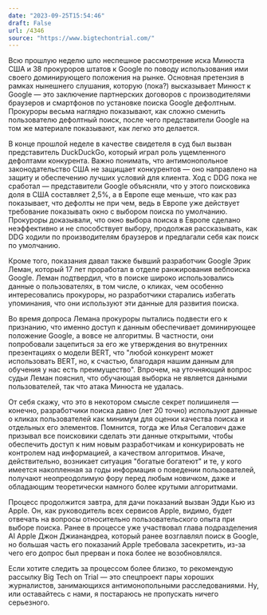 ```yaml
---
date: "2023-09-25T15:54:46"
draft: False
url: /4346
source: "https://www.bigtechontrial.com/"
---
```


Всю прошлую неделю шло неспешное рассмотрение иска Минюста США и 38 прокуроров штатов к Google по поводу использования ими своего доминирующего положения на рынке. Основная претензия в рамках нынешнего слушания, которую (пока?) высказывает Минюст к Google — это заключение партнерских договоров с производителями браузеров и смартфонов по установке поиска Google дефолтным. Прокуроры весьма наглядно показывают, как сложно сменить пользователю дефолтный поиск, после чего представители Google на том же материале показывают, как легко это делается.

В конце прошлой неделе в качестве свидетеля в суд был вызван представитель DuckDuckGo, который играл роль ущемленного дефолтами конкурента. Важно понимать, что антимонопольное законодательство США не защищает конкурентов — оно направлено на защиту  и обеспечению лучших условий для клиента. Ход с DDG пока не сработал — представители Google объясняли, что у этого поисковика доля в США составляет 2,5%, а в Европе еще меньше, что как раз показывает, что дефолты не при чем, ведь в Европе уже действует требование показывать окно с выбором поиска по умолчанию. Прокуроры доказывали, что окно выбора поиска в Европе сделано неэффективно и не способствует выбору, продолжая рассказывать, как DDG ходили по производителям браузеров и предлагали себя как поиск по умолчанию.

Кроме того, показания давал также бывший разработчик Google Эрик Леман, который 17 лет проработал в отделе ранжирования вебпоиска Google. Леман подтвердил, что в поиске широко использовались данные о пользователях, в том числе, о кликах, чем особенно интересовались прокуроры, но разработчики старались избегать упоминания, что они используют эти данные для развития поиска.

Во время допроса Лемана прокуроры пытались подвести его к признанию, что именно доступ к данным обеспечивает доминирующее положение Google, а вовсе не алгоритмы. В частности, они попробовали зацепиться за его же утверждения во внутренних презентациях о модели BERT, что "любой конкурент может использовать BERT, но, к счастью, благодаря нашим данным для обучения у нас есть преимущество". Впрочем, на уточняющий вопрос судьи Леман пояснил, что обучающая выборка не является данными пользователей, так что атака Минюста не удалась.

От себя скажу, что это в некотором смысле секрет полишинеля — конечно, разработчики поиска давно (лет 20 точно) используют данные о кликах пользователей как минимум для оценки качества поиска и отдельных его элементов. Помнится, тогда же Илья Сегалович даже призывал все поисковики сделать эти данные открытыми, чтобы обеспечить доступ к ним новым разработчикам и конкурировать не контролем над информацией, а качеством алгоритмов. Иначе, действительно, возникает ситуация "богатые богатеют" и те, у кого имеется накопленная за годы информация о поведении пользователей, получают неопреодолимую фору перед любым новичком, даже и обладающим теоретически намного более крутыми алгоритмами.

Процесс продолжится завтра, для дачи показаний вызван Эдди Кью из Apple. Он, как руководитель всех сервисов Apple, видимо, будет отвечать на вопросы относительно пользовательского опыта при выборе поиска. Ранее в процессе уже участвовал глава подразделения AI Apple Джон Джианандреа, который ранее возглавлял поиск в Google, но большая часть его показаний Apple требовала засекретить, из-за чего его допрос был прерван и пока более не возобновлялся.

Если хотите следить за процессом более близко, то рекомендую рассылку Big Tech on Trial — это спецпроект пары хороших журналистов, занимающихся антимонопольными расследованиями. Ну, или оставайтесь с нами, я постараюсь не пропускать ничего серьезного.
